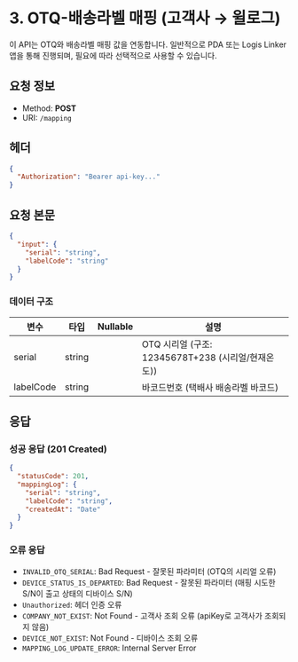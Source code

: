 # 3. OTQ-배송라벨 매핑 (고객사 → 윌로그)

이 API는 OTQ와 배송라벨 매핑 값을 연동합니다. 일반적으로 PDA 또는 Logis Linker 앱을 통해 진행되며, 필요에 따라 선택적으로 사용할 수 있습니다.

## 요청 정보

- Method: **POST**
- URI: `/mapping`

## 헤더

```json
{
  "Authorization": "Bearer api-key..."
}
```

## 요청 본문

```json
{
  "input": {
    "serial": "string",
    "labelCode": "string"
  }
}
```

### 데이터 구조

| 변수      | 타입   | Nullable | 설명                                               |
| --------- | ------ | -------- | -------------------------------------------------- |
| serial    | string |          | OTQ 시리얼 (구조: 12345678T+238 (시리얼/현재온도)) |
| labelCode | string |          | 바코드번호 (택배사 배송라벨 바코드)                |

## 응답

### 성공 응답 (201 Created)

```json
{
  "statusCode": 201,
  "mappingLog": {
    "serial": "string",
    "labelCode": "string",
    "createdAt": "Date"
  }
}
```

### 오류 응답

- `INVALID_OTQ_SERIAL`: Bad Request - 잘못된 파라미터 (OTQ의 시리얼 오류)
- `DEVICE_STATUS_IS_DEPARTED`: Bad Request - 잘못된 파라미터 (매핑 시도한 S/N이 출고 상태의 디바이스 S/N)
- `Unauthorized`: 헤더 인증 오류
- `COMPANY_NOT_EXIST`: Not Found - 고객사 조회 오류 (apiKey로 고객사가 조회되지 않음)
- `DEVICE_NOT_EXIST`: Not Found - 디바이스 조회 오류
- `MAPPING_LOG_UPDATE_ERROR`: Internal Server Error

